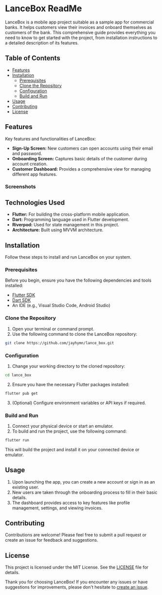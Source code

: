 # LanceBox ReadMe

LanceBox is a mobile app project suitable as a sample app for commercial banks. It helps customers view their invoices and onboard themselves as customers of the bank. This comprehensive guide provides everything you need to know to get started with the project, from installation instructions to a detailed description of its features.

## Table of Contents

- [Features](#features)
- [Installation](#installation)
   - [Prerequisites](#prerequisites)
   - [Clone the Repository](#clone-the-repository)
   - [Configuration](#configuration)
   - [Build and Run](#build-and-run)
- [Usage](#usage)
- [Contributing](#contributing)
- [License](#license)

## Features

Key features and functionalities of LanceBox:

- **Sign-Up Screen:** New customers can open accounts using their email and password.
- **Onboarding Screen:** Captures basic details of the customer during account creation.
- **Customer Dashboard:** Provides a comprehensive view for managing different app features.

### Screenshots


## Technologies Used

- **Flutter:** For building the cross-platform mobile application.
- **Dart:** Programming language used in Flutter development.
- **Riverpod:** Used for state management in this project.
- **Architecture:** Built using MVVM architecture.

## Installation

Follow these steps to install and run LanceBox on your system.

### Prerequisites

Before you begin, ensure you have the following dependencies and tools installed:

- [Flutter SDK](https://docs.flutter.dev/get-started/install)
- [Dart SDK](https://dart.dev/get-dart)
- An IDE (e.g., Visual Studio Code, Android Studio)

### Clone the Repository

1. Open your terminal or command prompt.
2. Use the following command to clone the LanceBox repository:

```bash
git clone https://github.com/jayhymn/lance_box.git
```

### Configuration

1. Change your working directory to the cloned repository:

```bash
cd lance_box
```

2. Ensure you have the necessary Flutter packages installed:

```bash
flutter pub get
```

3. (Optional) Configure environment variables or API keys if required.

### Build and Run

1. Connect your physical device or start an emulator.
2. To build and run the project, use the following command:

```bash
flutter run
```

This will build the project and install it on your connected device or emulator.

## Usage

1. Upon launching the app, you can create a new account or sign in as an existing user.
2. New users are taken through the onboarding process to fill in their basic details.
3. The dashboard provides access to key features like profile management, settings, and viewing invoices.

## Contributing

Contributions are welcome! Please feel free to submit a pull request or create an issue for feedback and suggestions.

## License

This project is licensed under the MIT License. See the [LICENSE](https://github.com/jayhymn/lance_box/blob/main/LICENSE) file for details.

Thank you for choosing LanceBox! If you encounter any issues or have suggestions for improvements, please don't hesitate to [create an issue](https://github.com/jayhymn/lance_box/issues).

